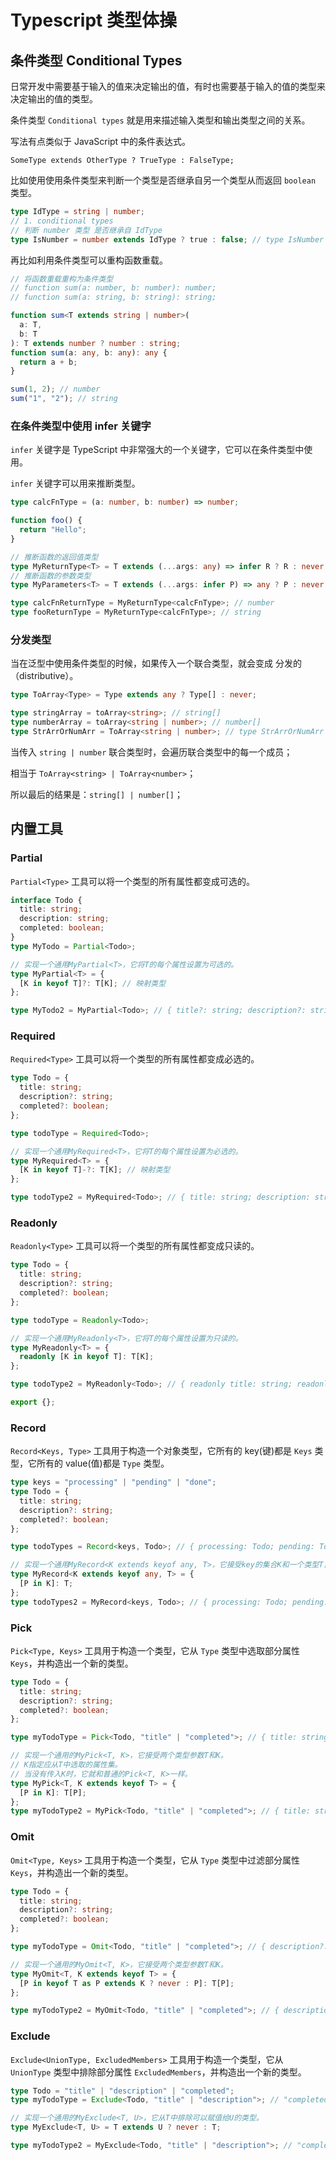 # Typescript 类型体操

## 条件类型 Conditional Types

日常开发中需要基于输入的值来决定输出的值，有时也需要基于输入的值的类型来决定输出的值的类型。

条件类型 `Conditional types` 就是用来描述输入类型和输出类型之间的关系。

写法有点类似于 JavaScript 中的条件表达式。

```text
SomeType extends OtherType ? TrueType : FalseType;
```

比如使用使用条件类型来判断一个类型是否继承自另一个类型从而返回 `boolean` 类型。

```typescript
type IdType = string | number;
// 1. conditional types
// 判断 number 类型 是否继承自 IdType
type IsNumber = number extends IdType ? true : false; // type IsNumber = true
```

再比如利用条件类型可以重构函数重载。

```typescript
// 将函数重载重构为条件类型
// function sum(a: number, b: number): number;
// function sum(a: string, b: string): string;

function sum<T extends string | number>(
  a: T,
  b: T
): T extends number ? number : string;
function sum(a: any, b: any): any {
  return a + b;
}

sum(1, 2); // number
sum("1", "2"); // string
```

### 在条件类型中使用 infer 关键字

`infer` 关键字是 TypeScript 中非常强大的一个关键字，它可以在条件类型中使用。

`infer` 关键字可以用来推断类型。

```typescript
type calcFnType = (a: number, b: number) => number;

function foo() {
  return "Hello";
}

// 推断函数的返回值类型
type MyReturnType<T> = T extends (...args: any) => infer R ? R : never;
// 推断函数的参数类型
type MyParameters<T> = T extends (...args: infer P) => any ? P : never;

type calcFnReturnType = MyReturnType<calcFnType>; // number
type fooReturnType = MyReturnType<calcFnType>; // string
```

### 分发类型

当在泛型中使用条件类型的时候，如果传入一个联合类型，就会变成 分发的（distributive）。

```typescript
type ToArray<Type> = Type extends any ? Type[] : never;

type stringArray = toArray<string>; // string[]
type numberArray = toArray<string | number>; // number[]
type StrArrOrNumArr = ToArray<string | number>; // type StrArrOrNumArr = string[] | number[]
```

当传入 `string | number` 联合类型时，会遍历联合类型中的每一个成员；

相当于 `ToArray<string> | ToArray<number>`；

所以最后的结果是：`string[] | number[]`；

## 内置工具

### Partial

`Partial<Type>` 工具可以将一个类型的所有属性都变成可选的。

```typescript
interface Todo {
  title: string;
  description: string;
  completed: boolean;
}
type MyTodo = Partial<Todo>;

// 实现一个通用MyPartial<T>，它将T的每个属性设置为可选的。
type MyPartial<T> = {
  [K in keyof T]?: T[K]; // 映射类型
};

type MyTodo2 = MyPartial<Todo>; // { title?: string; description?: string; completed?: boolean; }
```

### Required

`Required<Type>` 工具可以将一个类型的所有属性都变成必选的。

```typescript
type Todo = {
  title: string;
  description?: string;
  completed?: boolean;
};

type todoType = Required<Todo>;

// 实现一个通用MyRequired<T>，它将T的每个属性设置为必选的。
type MyRequired<T> = {
  [K in keyof T]-?: T[K]; // 映射类型
};

type todoType2 = MyRequired<Todo>; // { title: string; description: string; completed: boolean; }
```

### Readonly

`Readonly<Type>` 工具可以将一个类型的所有属性都变成只读的。

```typescript
type Todo = {
  title: string;
  description?: string;
  completed?: boolean;
};

type todoType = Readonly<Todo>;

// 实现一个通用MyReadonly<T>，它将T的每个属性设置为只读的。
type MyReadonly<T> = {
  readonly [K in keyof T]: T[K];
};

type todoType2 = MyReadonly<Todo>; // { readonly title: string; readonly description?: string; readonly completed?: boolean; }

export {};
```

### Record

`Record<Keys, Type>` 工具用于构造一个对象类型，它所有的 key(键)都是 `Keys` 类型，它所有的 value(值)都是 `Type` 类型。

```typescript
type keys = "processing" | "pending" | "done";
type Todo = {
  title: string;
  description?: string;
  completed?: boolean;
};

type todoTypes = Record<keys, Todo>; // { processing: Todo; pending: Todo; done: Todo; }

// 实现一个通用MyRecord<K extends keyof any, T>，它接受key的集合K和一个类型T，并返回一个对应于对象类型的类型，其中K中的键是T类型。
type MyRecord<K extends keyof any, T> = {
  [P in K]: T;
};
type todoTypes2 = MyRecord<keys, Todo>; // { processing: Todo; pending: Todo; done: Todo; }
```

### Pick

`Pick<Type, Keys>` 工具用于构造一个类型，它从 `Type` 类型中选取部分属性 `Keys`，并构造出一个新的类型。

```typescript
type Todo = {
  title: string;
  description?: string;
  completed?: boolean;
};

type myTodoType = Pick<Todo, "title" | "completed">; // { title: string; completed?: boolean; }

// 实现一个通用的MyPick<T, K>，它接受两个类型参数T和K。
// K指定应从T中选取的属性集。
// 当没有传入K时，它就和普通的Pick<T, K>一样。
type MyPick<T, K extends keyof T> = {
  [P in K]: T[P];
};
type myTodoType2 = MyPick<Todo, "title" | "completed">; // { title: string; completed?: boolean; }
```

### Omit

`Omit<Type, Keys>` 工具用于构造一个类型，它从 `Type` 类型中过滤部分属性 `Keys`，并构造出一个新的类型。

```typescript
type Todo = {
  title: string;
  description?: string;
  completed?: boolean;
};

type myTodoType = Omit<Todo, "title" | "completed">; // { description?: string | undefined; }

// 实现一个通用的MyOmit<T, K>，它接受两个类型参数T和K。
type MyOmit<T, K extends keyof T> = {
  [P in keyof T as P extends K ? never : P]: T[P];
};

type myTodoType2 = MyOmit<Todo, "title" | "completed">; // { description?: string | undefined; }
```

### Exclude

`Exclude<UnionType, ExcludedMembers>` 工具用于构造一个类型，它从 `UnionType` 类型中排除部分属性 `ExcludedMembers`，并构造出一个新的类型。

```typescript
type Todo = "title" | "description" | "completed";
type myTodoType = Exclude<Todo, "title" | "description">; // "completed"

// 实现一个通用的MyExclude<T, U>，它从T中排除可以赋值给U的类型。
type MyExclude<T, U> = T extends U ? never : T;

type myTodoType2 = MyExclude<Todo, "title" | "description">; // "completed"
```
